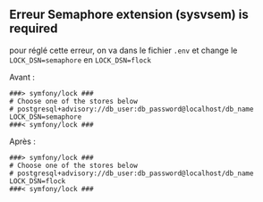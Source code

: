

## Erreur Semaphore extension (sysvsem) is required

pour réglé cette erreur, on va dans le fichier `.env` et change le `LOCK_DSN=semaphore` en `LOCK_DSN=flock`

Avant :

    ###> symfony/lock ###
    # Choose one of the stores below
    # postgresql+advisory://db_user:db_password@localhost/db_name
    LOCK_DSN=semaphore
    ###< symfony/lock ###

Après :

    ###> symfony/lock ###
    # Choose one of the stores below
    # postgresql+advisory://db_user:db_password@localhost/db_name
    LOCK_DSN=flock
    ###< symfony/lock ###